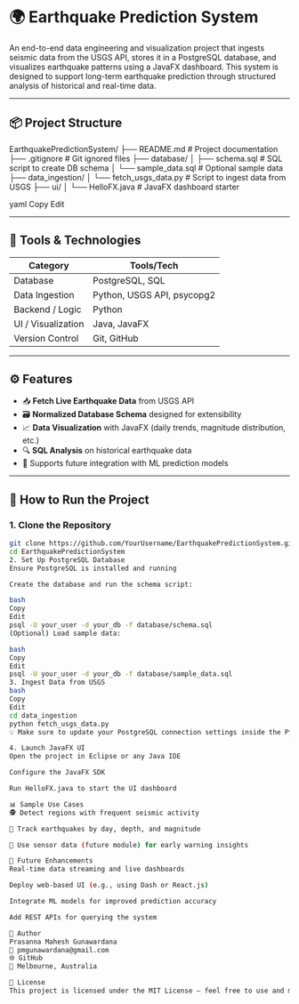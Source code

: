 # 🌍 Earthquake Prediction System

An end-to-end data engineering and visualization project that ingests seismic data from the USGS API, stores it in a PostgreSQL database, and visualizes earthquake patterns using a JavaFX dashboard. This system is designed to support long-term earthquake prediction through structured analysis of historical and real-time data.

---

## 📦 Project Structure

EarthquakePredictionSystem/ ├── README.md # Project documentation ├── .gitignore # Git ignored files ├── database/ │ ├── schema.sql # SQL script to create DB schema │ └── sample_data.sql # Optional sample data ├── data_ingestion/ │ └── fetch_usgs_data.py # Script to ingest data from USGS ├── ui/ │ └── HelloFX.java # JavaFX dashboard starter

yaml
Copy
Edit

---

## 🧰 Tools & Technologies

| Category             | Tools/Tech                                   |
|----------------------|----------------------------------------------|
| Database             | PostgreSQL, SQL                              |
| Data Ingestion       | Python, USGS API, psycopg2                   |
| Backend / Logic      | Python                                       |
| UI / Visualization   | Java, JavaFX                                 |
| Version Control      | Git, GitHub                                  |

---

## ⚙️ Features

- 📥 **Fetch Live Earthquake Data** from USGS API  
- 🗃️ **Normalized Database Schema** designed for extensibility  
- 📈 **Data Visualization** with JavaFX (daily trends, magnitude distribution, etc.)  
- 🔍 **SQL Analysis** on historical earthquake data  
- 🧪 Supports future integration with ML prediction models  

---

## 🚀 How to Run the Project

### 1. Clone the Repository

```bash
git clone https://github.com/YourUsername/EarthquakePredictionSystem.git
cd EarthquakePredictionSystem
2. Set Up PostgreSQL Database
Ensure PostgreSQL is installed and running

Create the database and run the schema script:

bash
Copy
Edit
psql -U your_user -d your_db -f database/schema.sql
(Optional) Load sample data:

bash
Copy
Edit
psql -U your_user -d your_db -f database/sample_data.sql
3. Ingest Data from USGS
bash
Copy
Edit
cd data_ingestion
python fetch_usgs_data.py
💡 Make sure to update your PostgreSQL connection settings inside the Python script.

4. Launch JavaFX UI
Open the project in Eclipse or any Java IDE

Configure the JavaFX SDK

Run HelloFX.java to start the UI dashboard

📊 Sample Use Cases
🕵️ Detect regions with frequent seismic activity

🔁 Track earthquakes by day, depth, and magnitude

🔔 Use sensor data (future module) for early warning insights

📌 Future Enhancements
Real-time data streaming and live dashboards

Deploy web-based UI (e.g., using Dash or React.js)

Integrate ML models for improved prediction accuracy

Add REST APIs for querying the system

👤 Author
Prasanna Mahesh Gunawardana
📧 pmgunawardana@gmail.com
🌐 GitHub
📍 Melbourne, Australia

📄 License
This project is licensed under the MIT License — feel free to use and modify with credit.
